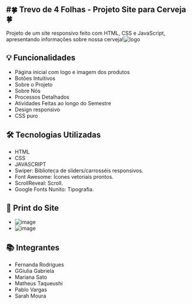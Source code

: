 #🍀 Trevo de 4 Folhas - Projeto Site para Cerveja 🍀
---
Projeto de um site responsivo feito com HTML, CSS e JavaScript, apresentando informações sobre nossa cerveja!![logo](https://github.com/user-attachments/assets/7bea728e-9650-440f-910e-e7615b90e2b0?raw=true)


## 💡 Funcionalidades

- Página inicial com logo e imagem dos produtos
- Botões Intuitivos
- Sobre o Projeto
- Sobre Nós
- Processos Detalhados
- Atividades Feitas ao longo do Semestre
- Design responsivo
-  CSS puro

  ## 🛠 Tecnologias Utilizadas

- HTML
- CSS
- JAVASCRIPT
- Swiper: Biblioteca de sliders/carrosséis responsivos.
- Font Awesome: Ícones vetoriais prontos.
- ScrollReveal: Scroll.
- Google Fonts Nunito: Tipografia.

## 📸 Print do Site

- ![image](https://github.com/user-attachments/assets/91d1b743-3e5a-4331-b913-574f3beeca4c)
- ![image](https://github.com/user-attachments/assets/e408f331-2b35-46c4-84c3-8dd8e6016c9b)

## 📚 Integrantes

- Fernanda Rodrigues
- GGiulia Gabriela
- Mariana Sato
- Matheus Taqueushi
- Pablo Vargas
- Sarah Moura

